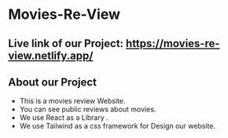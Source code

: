 # Movies-Re-View

## Live link of our Project: https://movies-re-view.netlify.app/

## About our Project

* This is a movies review Website.
* You can see public reviews about movies.
* We use React as a Library .
* We use Tailwind as a css framework for Design our website.
